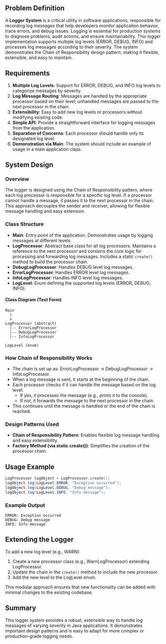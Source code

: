 ## Problem Definition
A **Logger System** is a critical utility in software applications, responsible for recording log messages that help developers monitor application behavior, trace errors, and debug issues. Logging is essential for production systems to diagnose problems, audit actions, and ensure maintainability. This logger implementation supports multiple log levels (ERROR, DEBUG, INFO) and processes log messages according to their severity. The system demonstrates the Chain of Responsibility design pattern, making it flexible, extensible, and easy to maintain.

## Requirements
1. **Multiple Log Levels**: Support for ERROR, DEBUG, and INFO log levels to categorize messages by severity.
2. **Log Message Routing**: Messages are handled by the appropriate processor based on their level; unhandled messages are passed to the next processor in the chain.
3. **Extensibility**: Easy to add new log levels or processors without modifying existing code.
4. **Simple API**: Provide a straightforward interface for logging messages from the application.
5. **Separation of Concerns**: Each processor should handle only its designated log level.
6. **Demonstration via Main**: The system should include an example of usage in a main application class.

## System Design

### Overview
The logger is designed using the Chain of Responsibility pattern, where each log processor is responsible for a specific log level. If a processor cannot handle a message, it passes it to the next processor in the chain. This approach decouples the sender and receiver, allowing for flexible message handling and easy extension.

### Class Structure
- **Main**: Entry point of the application. Demonstrates usage by logging messages at different levels.
- **LogProcessor**: Abstract base class for all log processors. Maintains a reference to the next processor and contains the core logic for processing and forwarding log messages. Includes a static `create()` method to build the processor chain.
- **DebugLogProcessor**: Handles DEBUG level log messages.
- **ErrorLogProcessor**: Handles ERROR level log messages.
- **InfoLogProcessor**: Handles INFO level log messages.
- **LogLevel**: Enum defining the supported log levels (ERROR, DEBUG, INFO).

#### Class Diagram (Text Form)
```
Main
  |
  v
LogProcessor (abstract)
  |-- ErrorLogProcessor
  |-- DebugLogProcessor
  |-- InfoLogProcessor

LogLevel (enum)
```

### How Chain of Responsibility Works
- The chain is set up as: ErrorLogProcessor → DebugLogProcessor → InfoLogProcessor.
- When a log message is sent, it starts at the beginning of the chain.
- Each processor checks if it can handle the message based on the log level:
    - If yes, it processes the message (e.g., prints it to the console).
    - If not, it forwards the message to the next processor in the chain.
- This continues until the message is handled or the end of the chain is reached.

### Design Patterns Used
- **Chain of Responsibility Pattern**: Enables flexible log message handling and easy extensibility.
- **Factory Method (via static create())**: Simplifies the creation of the processor chain.

## Usage Example
```java
LogProcessor logObject = LogProcessor.create();
logObject.log(LogLevel.ERROR, "Exception occurred");
logObject.log(LogLevel.DEBUG, "Debug message");
logObject.log(LogLevel.INFO, "Info message");
```

### Example Output
```
ERROR: Exception occurred
DEBUG: Debug message
INFO: Info message
```

## Extending the Logger
To add a new log level (e.g., WARN):
1. Create a new processor class (e.g., WarnLogProcessor) extending LogProcessor.
2. Update the chain in the `create()` method to include the new processor.
3. Add the new level to the LogLevel enum.

This modular approach ensures that new functionality can be added with minimal changes to the existing codebase.

## Summary
This logger system provides a robust, extensible way to handle log messages of varying severity in Java applications. It demonstrates important design patterns and is easy to adapt for more complex or production-grade logging needs.